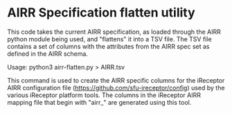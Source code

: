# AIRR Specification flatten utility

This code takes the current AIRR specification, as loaded through the AIRR
python module being used, and "flattens" it into a TSV file. The TSV file
contains a set of columns with the attributes from the AIRR spec set as 
defined in the AIRR schema.

Usage: python3 airr-flatten.py > AIRR.tsv

This command is used to create the AIRR specific columns for the iReceptor AIRR
configuration file (https://github.com/sfu-ireceptor/config) used by the
various iReceptor platform tools. The columns in the iReceptor AIRR mapping
file that begin with "airr_" are generated using this tool.
